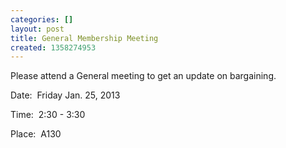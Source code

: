 ```yaml
---
categories: []
layout: post
title: General Membership Meeting
created: 1358274953
---
```

<p>Please attend a General meeting to get an update on bargaining.</p>
<p>Date:&nbsp; Friday&nbsp;Jan. 25, 2013</p>
<p>Time:&nbsp; 2:30 - 3:30</p>
<p>Place:&nbsp; A130</p>
<p>&nbsp;</p>
